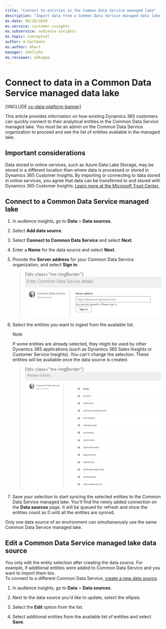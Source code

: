 ```yaml
---
title: "Connect to entities in the Common Data Service managed lake"
description: "Import data from a Common Data Service managed data lake."
ms.date: 09/29/2020
ms.service: customer-insights
ms.subservice: audience-insights
ms.topic: conceptual
author: m-hartmann
ms.author: mhart
manager: shellyha
ms.reviewer: adkuppa
---
```


# Connect to data in a Common Data Service managed data lake

[!INCLUDE [cc-data-platform-banner](../includes/cc-data-platform-banner.md)]

This article provides information on how existing Dynamics 365 customers can quickly connect to their analytical entities in the Common Data Service managed lake. You must be an admin on the Common Data Service organization to proceed and see the list of entities available in the managed lake.

## Important considerations

Data stored in online services, such as Azure Data Lake Storage, may be stored in a different location than where data is processed or stored in Dynamics 365 Customer Insights. By importing or connecting to data stored in online services, you agree that data can be transferred to and stored with Dynamics 365 Customer Insights. [Learn more at the Microsoft Trust Center.](https://www.microsoft.com/trust-center)

## Connect to a Common Data Service managed lake

1. In audience insights, go to **Data** > **Data sources**.

2. Select **Add data source**.

3. Select **Connect to Common Data Service** and select **Next**.

4. Enter a **Name** for the data source and select **Next**.

5. Provide the **Server address** for your Common Data Service organization, and select **Sign in**.

   > [!div class="mx-imgBorder"]
   > ![Dialog box to enter Common Data Service server address](media/enter-CDS-org-details.png)

6. Select the entities you want to ingest from the available list.    

   > [!NOTE]
   > If some entities are already selected, they might be used by other Dynamics 365 applications (such as Dynamics 365 Sales Insights or Customer Service Insights). You can't change the selection. These entities will be available once the data source is created.

   > [!div class="mx-imgBorder"]
   > ![Dialog box showing a list of entities in the Common Data Service org](media/select-analytical-entities.png)

7. Save your selection to start syncing the selected entities to the Common Data Service managed lake. You'll find the newly added connection on the **Data sources** page. It will be queued for refresh and show the entities count as 0 until all the entities are synced.

Only one data source of an environment can simultaneously use the same Common Data Service managed lake.

## Edit a Common Data Service managed lake data source

You only edit the entity selection after creating the data source. For example, if additional entities were added to Common Data Service and you want to import them too.    
To connect to a different Common Data Service, [create a new data source](#connect-to-a-common-data-service-managed-lake).

1. In audience insights, go to **Data** > **Data sources**.

2. Next to the data source you'd like to update, select the ellipsis.

3. Select the **Edit** option from the list.

4. Select additional entities from the available list of entities and select **Save**.
